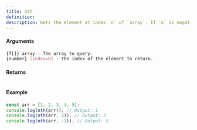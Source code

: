 ```yaml
---
title: nth
definition: 
description: Gets the element at index `n` of `array`. If `n` is negative, the nth element from the end is returned.
---
```



#### Arguments


```bash
{T[]} array - The array to query.
{number} [index=0] - The index of the element to return.
```


#### Returns


```bash

```


#### Example


```ts
const arr = [1, 2, 3, 4, 5];console.log(nth(arr)); // Output: 1console.log(nth(arr, 2)); // Output: 3console.log(nth(arr, -1)); // Output: 5
```